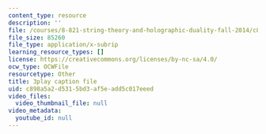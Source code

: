 ```yaml
---
content_type: resource
description: ''
file: /courses/8-821-string-theory-and-holographic-duality-fall-2014/c898a5a2d5315bd3af5eadd5c017eeed_-mrxN8XcQOQ.vtt
file_size: 85260
file_type: application/x-subrip
learning_resource_types: []
license: https://creativecommons.org/licenses/by-nc-sa/4.0/
ocw_type: OCWFile
resourcetype: Other
title: 3play caption file
uid: c898a5a2-d531-5bd3-af5e-add5c017eeed
video_files:
  video_thumbnail_file: null
video_metadata:
  youtube_id: null
---
```

